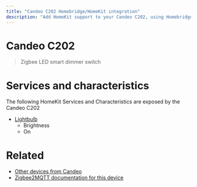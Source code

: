 ```yaml
---
title: "Candeo C202 Homebridge/HomeKit integration"
description: "Add HomeKit support to your Candeo C202, using Homebridge, Zigbee2MQTT and homebridge-z2m."
---
```

<!---
This file has been GENERATED using src/docgen/docgen.ts
DO NOT EDIT THIS FILE MANUALLY!
-->
# Candeo C202
> Zigbee LED smart dimmer switch


# Services and characteristics
The following HomeKit Services and Characteristics are exposed by
the Candeo C202

* [Lightbulb](../../light.md)
  * Brightness
  * On


# Related
* [Other devices from Candeo](../index.md#candeo)
* [Zigbee2MQTT documentation for this device](https://www.zigbee2mqtt.io/devices/C202.html)